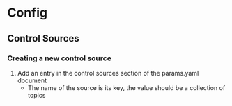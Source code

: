 # Config
## Control Sources
### Creating a new control source
1. Add an entry in the control sources section of the params.yaml document
    - The name of the source is its key, the value should be a collection of topics